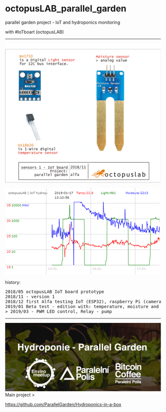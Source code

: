 # octopusLAB_parallel_garden
parallel garden project - IoT and hydroponics monitoring

with #IoTboart (octopusLAB)



---
![sensors01](./images/sensors01g.png)

![sensors01](./images/data20190117.png)





history:
<pre>
2018/05 octopusLAB IoT board prototype
2018/11 - version 1
2018/12 first Alfa testing IoT (ESP32), raspberry Pi (camera), server (MysQL, PHP, JS canvas)
2019/01 Beta test - edition with: temperature, moisture and light monitoring (MicroPython)
> 2019/03 - PWM LED control, Relay - pump
</pre>

---
![main project](./images/loga-pp.png)
Main project >

https://github.com/ParallelGarden/Hydroponics-in-a-box

